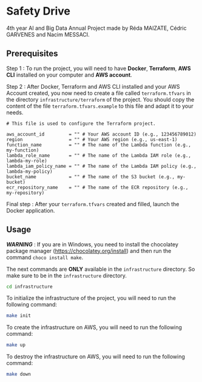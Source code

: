 # Safety Drive
4th year AI and Big Data Annual Project made by Réda MAIZATE, Cédric GARVENES and Nacim MESSACI.

## Prerequisites

Step 1 : To run the project, you will need to have **Docker**, **Terraform**, **AWS CLI** installed on your computer and **AWS account**.

Step 2 : After Docker, Terraform and AWS CLI installed and your AWS Account created, you now need to create a file called `terraform.tfvars` in the directory `infrastructure/terraform` of the project.
You should copy the content of the file `terraform.tfvars.example` to this file and adapt it to your needs.
```
# This file is used to configure the Terraform project.

aws_account_id         = "" # Your AWS account ID (e.g., 123456789012)
region                 = "" # Your AWS region (e.g., us-east-1)
function_name          = "" # The name of the Lambda function (e.g., my-function)
lambda_role_name       = "" # The name of the Lambda IAM role (e.g., lambda-my-role)
lambda_iam_policy_name = "" # The name of the Lambda IAM policy (e.g., lambda-my-policy)
bucket_name            = "" # The name of the S3 bucket (e.g., my-bucket)
ecr_repository_name    = "" # The name of the ECR repository (e.g., my-repository)
```

Final step : After your `terraform.tfvars` created and filled, launch the Docker application.

## Usage
**_WARNING_** : If you are in Windows, you need to install the chocolatey package manager (https://chocolatey.org/install) and then run the command `choco install make`.

The next commands are **ONLY** available in the `infrastructure` directory. So make sure to be in the `infrastructure` directory.

```bash
cd infrastructure
```

To initialize the infrastructure of the project, you will need to run the following command:

```bash
make init
```

To create the infrastructure on AWS, you will need to run the following command:

```bash
make up
```

To destroy the infrastructure on AWS, you will need to run the following command:

```bash
make down
```
